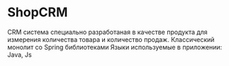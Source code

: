 # ShopCRM
CRM система специально разработаная в качестве продукта для измерения количества товара и количество продаж.
Классический монолит со Spring библиотеками
Языки используемые в приложении: Java, Js
